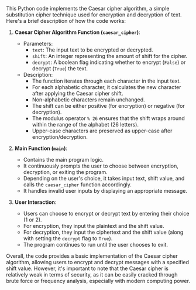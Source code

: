 This Python code implements the Caesar cipher algorithm, a simple substitution cipher technique used for encryption and decryption of text. Here's a brief description of how the code works:

1. **Caesar Cipher Algorithm Function (`caesar_cipher`)**:
   - Parameters:
     - `text`: The input text to be encrypted or decrypted.
     - `shift`: An integer representing the amount of shift for the cipher.
     - `decrypt`: A boolean flag indicating whether to encrypt (`False`) or decrypt (`True`) the text.
   - Description:
     - The function iterates through each character in the input text.
     - For each alphabetic character, it calculates the new character after applying the Caesar cipher shift.
     - Non-alphabetic characters remain unchanged.
     - The shift can be either positive (for encryption) or negative (for decryption).
     - The modulus operator `% 26` ensures that the shift wraps around within the range of the alphabet (26 letters).
     - Upper-case characters are preserved as upper-case after encryption/decryption.

2. **Main Function (`main`)**:
   - Contains the main program logic.
   - It continuously prompts the user to choose between encryption, decryption, or exiting the program.
   - Depending on the user's choice, it takes input text, shift value, and calls the `caesar_cipher` function accordingly.
   - It handles invalid user inputs by displaying an appropriate message.

3. **User Interaction**:
   - Users can choose to encrypt or decrypt text by entering their choice (1 or 2).
   - For encryption, they input the plaintext and the shift value.
   - For decryption, they input the ciphertext and the shift value (along with setting the `decrypt` flag to `True`).
   - The program continues to run until the user chooses to exit.

Overall, the code provides a basic implementation of the Caesar cipher algorithm, allowing users to encrypt and decrypt messages with a specified shift value. However, it's important to note that the Caesar cipher is relatively weak in terms of security, as it can be easily cracked through brute force or frequency analysis, especially with modern computing power.
